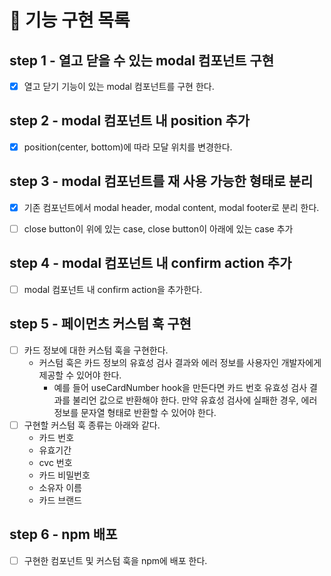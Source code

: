 # 🎯 기능 구현 목록

## step 1 - 열고 닫을 수 있는 modal 컴포넌트 구현

- [x] 열고 닫기 기능이 있는 modal 컴포넌트를 구현 한다.

## step 2 - modal 컴포넌트 내 position 추가

- [x] position(center, bottom)에 따라 모달 위치를 변경한다.

## step 3 - modal 컴포넌트를 재 사용 가능한 형태로 분리

- [x] 기존 컴포넌트에서 modal header, modal content, modal footer로 분리 한다.

- [ ] close button이 위에 있는 case, close button이 아래에 있는 case 추가

## step 4 - modal 컴포넌트 내 confirm action 추가

- [ ] modal 컴포넌트 내 confirm action을 추가한다.

## step 5 - 페이먼츠 커스텀 훅 구현

- [ ] 카드 정보에 대한 커스텀 훅을 구현한다.
  - 커스텀 훅은 카드 정보의 유효성 검사 결과와 에러 정보를 사용자인 개발자에게 제공할 수 있어야 한다.
    - 예를 들어 useCardNumber hook을 만든다면 카드 번호 유효성 검사 결과를 불리언 값으로 반환해야 한다. 만약 유효성 검사에 실패한 경우, 에러 정보를 문자열 형태로 반환할 수 있어야 한다.
- [ ] 구현할 커스텀 훅 종류는 아래와 같다.
  - 카드 번호
  - 유효기간
  - cvc 번호
  - 카드 비밀번호
  - 소유자 이름
  - 카드 브랜드

## step 6 - npm 배포

- [ ] 구현한 컴포넌트 및 커스텀 훅을 npm에 배포 한다.
